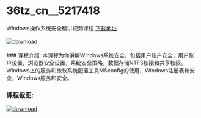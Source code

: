 # 36tz_cn__5217418
Windows操作系统安全精讲视频课程
[下载地址](http://www.36tz.cn/article/5217418 "下载地址")
<br/></br>[![download](http://36tz.cn/muke_img/2021_01_12345-3.jpg "下载地址")](http://www.36tz.cn/article/5217418 "下载地址")
<br/></br>### 课程介绍:
本课程为你讲解Windows系统安全，包括用户账户安全，用户账户设置，浏览器安全设置，系统安全策略，数据存储NTFS权限和共享权限。Windows上的服务和微软系统配置工具MSconfig的使用，Windows注册表和安全，Windows服务和安全。

### 课程截图:
[![download](http://36tz.cn/muke_img/2021_01_2-18.png "下载地址")](http://www.36tz.cn/article/5217418 "下载地址")
